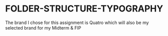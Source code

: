 # FOLDER-STRUCTURE-TYPOGRAPHY
The brand I chose for this assignment is Quatro which will also be my selected brand for my Midterm &amp; FIP